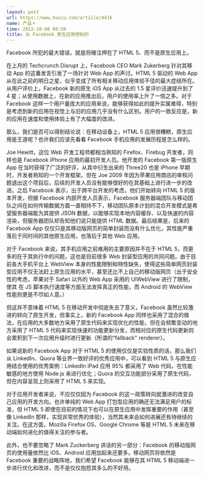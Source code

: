 ```yaml
---
layout: post
url: https://www.huxiu.com/article/4416
name: 产品＋
time: 2012-10-08 08:50
title: 从 Facebook 原生应用想到的
---
```

Facebook 所犯的最大错误，就是将赌注押在了 HTML 5、而不是原生应用上。

在上月的 Techcrunch Disrupt 上，Facebook CEO Mark Zukerberg 针对其移动 App 的这番发言引发了一场针对 Web App 的声讨。HTML 5 驱动的 Web App 从在此之前的明日之星，似乎变成了所有相关移动应用体验不佳的最大症结所在。从用户评价上，Facebook 新的原生 iOS App 从过去的 1.5 星评价迅速提升到了 4 星；从使用数据上，在新的应用推出后，用户的使用率上升了一倍之多。对于 Facebook 这样一个用户量庞大的应用来说，能够获得如此的提升实属难得，特别是考虑到新的应用在视觉上与旧的应用几乎没有什么区别。用户的一致反应是，新的应用在速度和使用体验上有了大幅度的改进。

那么，我们是否可以得到结论说：在移动设备上，HTML 5 应用很糟糕，原生应用是王道呢？也许我们应该先看看 Facebook 手机应用的发展历程是怎么样的。

Joe Hewitt，这位 Web 开发工程师都相当熟知的 Firefox、Firebug 开发者，同样也是 Facebook iPhone 应用的最初开发人员。他开发的 Facebook 第一版原生 App 在当时获得了广泛的好评，从其中衍生出来的 Three20 也是 iPhone 早期时，开发者熟知的一个开发框架。但在 Joe 2009 年因为苹果应用商店的审核问题退出这个项目后，后续的开发人员没有能够很好的在其基础上进行进一步的改进。之后 Facebook 表示，出于跨平台开发的考虑，他们开始转向 HTML 5 的版本开发，但据 Facebook 内部开发人员表示，Facebook 服务器端团队与移动团队之间在如何传输数据方面一直相持不下，移动团队原本计划的混合开发模式是希望服务器端能为其提供 JSON 数据，以能够实现本地内容缓存、以及快速的内容渲染，但服务器团队却告知他们说只能提供 HTML 数据。最后结果是，后来的 Facebook App 仅仅只是其移动版网页的简单封装而没有什么优化，其性能严重落后于同时间的其他原生应用，也落后于其他 Web 应用。

对于 Facebook 来说，其手机应用之前难用的主要原因并不在于 HTML 5，而更多的在于其执行中的问题，这也是目前很多 Web 封装型应用的共同问题。由于目前各大手机平台上 WebView 本身的性能限制和特性缺失，使得这些简单网页封装型应用不仅无法赶上原生应用的水平，甚至还比不上自己的移动版网页（出于安全性的考虑，苹果对于 Safari 以外的 Web App 采用的 UIWebView 进行了限制，使其 在 JS 脚本执行速度等方面无法发挥真正的性能，而 Android 的 WebView 性能则更是不尽如人意。）

但这并不意味着 HTML 5 在移动开发中彻底失去了意义，Facebook 虽然比较激进的转向了原生开发，但事实上，新的 Facebook App 同样也采用了混合的做法，在应用的大多数地方采用了原生代码来实现优化的性能，但在会频繁变动的地方采用了 HTML 5 代码来实现快速的功能更新分发，而相对应的原生代码更新则会累积到下一次应用升级时进行更新（所谓的“fallback" renderer）。

如果说新的 Facebook App 对于 HTML 5 的使用仅仅是实验性质的话，那么我们从 LinkedIn、Quora 等业界一致好评的优秀应用中，可以看到 HTML 5 与原生应用结合使用的优秀案例：LinkedIn iPad 应用 95% 都采用了 Web 代码，在性能敏感的地方使用 Node.js 来进行优化；Quora 的交互功能部分采用了原生代码，但在内容呈现上则采用了 HTML 5 来实现。

对于应用开发者来说，不应仅仅因为 Facebook 的这一政策转向就激进的改变自己应用的开发方向。也许单纯的 Web App 打包型应用的确还无法满足用户的标准，但 HTML 5 即使在目前的情况下也可以在原生应用中发挥重要的作用（甚至像 LinkedIn 那样，实现非常优秀的体验），当然其未来会如何进展还有待继续的关注。在这方面，Mozilla Firefox OS、Google Chrome 等是 HTML 5 未来在移动端如何进化的值得关注的参与者。

此外，也不要忽略了 Mark Zuckerberg 讲话的另一部分：Facebook 的移动版网页的使用量依然比 iOS、Android 应用加起来还要多。移动网页将依然是 Facebook 重要的战略阵地，我们希望 Facebook 能够在其 HTML 5 移动端进一步进行优化和改进，而不是仅仅抱怨其多么的不好用。

